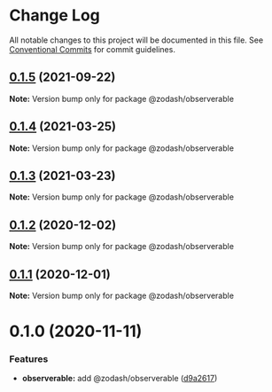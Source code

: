 # Change Log

All notable changes to this project will be documented in this file.
See [Conventional Commits](https://conventionalcommits.org) for commit guidelines.

## [0.1.5](https://github.com/zcorky/zodash/compare/@zodash/observerable@0.1.4...@zodash/observerable@0.1.5) (2021-09-22)

**Note:** Version bump only for package @zodash/observerable





## [0.1.4](https://github.com/zcorky/zodash/compare/@zodash/observerable@0.1.3...@zodash/observerable@0.1.4) (2021-03-25)

**Note:** Version bump only for package @zodash/observerable





## [0.1.3](https://github.com/zcorky/zodash/compare/@zodash/observerable@0.1.2...@zodash/observerable@0.1.3) (2021-03-23)

**Note:** Version bump only for package @zodash/observerable





## [0.1.2](https://github.com/zcorky/zodash/compare/@zodash/observerable@0.1.1...@zodash/observerable@0.1.2) (2020-12-02)

**Note:** Version bump only for package @zodash/observerable





## [0.1.1](https://github.com/zcorky/zodash/compare/@zodash/observerable@0.1.0...@zodash/observerable@0.1.1) (2020-12-01)

**Note:** Version bump only for package @zodash/observerable





# 0.1.0 (2020-11-11)


### Features

* **observerable:** add @zodash/observerable ([d9a2617](https://github.com/zcorky/zodash/commit/d9a2617a6481c61caa8f01e3c89d41b41e78f87c))
